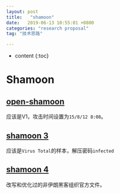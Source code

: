 ```yaml
---
layout: post
title:   "shamoon"
date:   2019-06-13 10:55:01 +0800
categories: "research proposal"
tag: "技术思路"

---
```

* content
{:toc}


# Shamoon

## [open-shamoon](https://github.com/Fgroove/open-shamoon/tree/master)

应该是V1，攻击时间设置为`15/8/12 8:08`。



## [shamoon 3](https://github.com/m-almodawah/Shamoon-3)

应该是`Virus Total`的样本，解压密码`infected`



## [shamoon 4](https://github.com/raystyle/Shamoon-4)

改写和优化过的非伊朗黑客组织官方文件。